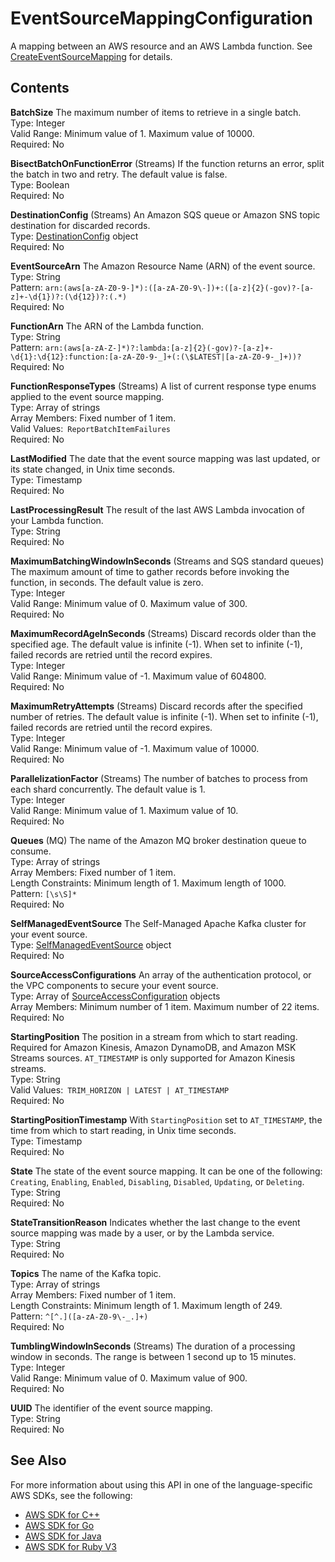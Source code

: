 # EventSourceMappingConfiguration<a name="API_EventSourceMappingConfiguration"></a>

A mapping between an AWS resource and an AWS Lambda function\. See [CreateEventSourceMapping](API_CreateEventSourceMapping.md) for details\.

## Contents<a name="API_EventSourceMappingConfiguration_Contents"></a>

 **BatchSize**   <a name="SSS-Type-EventSourceMappingConfiguration-BatchSize"></a>
The maximum number of items to retrieve in a single batch\.  
Type: Integer  
Valid Range: Minimum value of 1\. Maximum value of 10000\.  
Required: No

 **BisectBatchOnFunctionError**   <a name="SSS-Type-EventSourceMappingConfiguration-BisectBatchOnFunctionError"></a>
\(Streams\) If the function returns an error, split the batch in two and retry\. The default value is false\.  
Type: Boolean  
Required: No

 **DestinationConfig**   <a name="SSS-Type-EventSourceMappingConfiguration-DestinationConfig"></a>
\(Streams\) An Amazon SQS queue or Amazon SNS topic destination for discarded records\.  
Type: [DestinationConfig](API_DestinationConfig.md) object  
Required: No

 **EventSourceArn**   <a name="SSS-Type-EventSourceMappingConfiguration-EventSourceArn"></a>
The Amazon Resource Name \(ARN\) of the event source\.  
Type: String  
Pattern: `arn:(aws[a-zA-Z0-9-]*):([a-zA-Z0-9\-])+:([a-z]{2}(-gov)?-[a-z]+-\d{1})?:(\d{12})?:(.*)`   
Required: No

 **FunctionArn**   <a name="SSS-Type-EventSourceMappingConfiguration-FunctionArn"></a>
The ARN of the Lambda function\.  
Type: String  
Pattern: `arn:(aws[a-zA-Z-]*)?:lambda:[a-z]{2}(-gov)?-[a-z]+-\d{1}:\d{12}:function:[a-zA-Z0-9-_]+(:(\$LATEST|[a-zA-Z0-9-_]+))?`   
Required: No

 **FunctionResponseTypes**   <a name="SSS-Type-EventSourceMappingConfiguration-FunctionResponseTypes"></a>
\(Streams\) A list of current response type enums applied to the event source mapping\.  
Type: Array of strings  
Array Members: Fixed number of 1 item\.  
Valid Values:` ReportBatchItemFailures`   
Required: No

 **LastModified**   <a name="SSS-Type-EventSourceMappingConfiguration-LastModified"></a>
The date that the event source mapping was last updated, or its state changed, in Unix time seconds\.  
Type: Timestamp  
Required: No

 **LastProcessingResult**   <a name="SSS-Type-EventSourceMappingConfiguration-LastProcessingResult"></a>
The result of the last AWS Lambda invocation of your Lambda function\.  
Type: String  
Required: No

 **MaximumBatchingWindowInSeconds**   <a name="SSS-Type-EventSourceMappingConfiguration-MaximumBatchingWindowInSeconds"></a>
\(Streams and SQS standard queues\) The maximum amount of time to gather records before invoking the function, in seconds\. The default value is zero\.  
Type: Integer  
Valid Range: Minimum value of 0\. Maximum value of 300\.  
Required: No

 **MaximumRecordAgeInSeconds**   <a name="SSS-Type-EventSourceMappingConfiguration-MaximumRecordAgeInSeconds"></a>
\(Streams\) Discard records older than the specified age\. The default value is infinite \(\-1\)\. When set to infinite \(\-1\), failed records are retried until the record expires\.  
Type: Integer  
Valid Range: Minimum value of \-1\. Maximum value of 604800\.  
Required: No

 **MaximumRetryAttempts**   <a name="SSS-Type-EventSourceMappingConfiguration-MaximumRetryAttempts"></a>
\(Streams\) Discard records after the specified number of retries\. The default value is infinite \(\-1\)\. When set to infinite \(\-1\), failed records are retried until the record expires\.  
Type: Integer  
Valid Range: Minimum value of \-1\. Maximum value of 10000\.  
Required: No

 **ParallelizationFactor**   <a name="SSS-Type-EventSourceMappingConfiguration-ParallelizationFactor"></a>
\(Streams\) The number of batches to process from each shard concurrently\. The default value is 1\.  
Type: Integer  
Valid Range: Minimum value of 1\. Maximum value of 10\.  
Required: No

 **Queues**   <a name="SSS-Type-EventSourceMappingConfiguration-Queues"></a>
 \(MQ\) The name of the Amazon MQ broker destination queue to consume\.   
Type: Array of strings  
Array Members: Fixed number of 1 item\.  
Length Constraints: Minimum length of 1\. Maximum length of 1000\.  
Pattern: `[\s\S]*`   
Required: No

 **SelfManagedEventSource**   <a name="SSS-Type-EventSourceMappingConfiguration-SelfManagedEventSource"></a>
The Self\-Managed Apache Kafka cluster for your event source\.  
Type: [SelfManagedEventSource](API_SelfManagedEventSource.md) object  
Required: No

 **SourceAccessConfigurations**   <a name="SSS-Type-EventSourceMappingConfiguration-SourceAccessConfigurations"></a>
An array of the authentication protocol, or the VPC components to secure your event source\.  
Type: Array of [SourceAccessConfiguration](API_SourceAccessConfiguration.md) objects  
Array Members: Minimum number of 1 item\. Maximum number of 22 items\.  
Required: No

 **StartingPosition**   <a name="SSS-Type-EventSourceMappingConfiguration-StartingPosition"></a>
The position in a stream from which to start reading\. Required for Amazon Kinesis, Amazon DynamoDB, and Amazon MSK Streams sources\. `AT_TIMESTAMP` is only supported for Amazon Kinesis streams\.  
Type: String  
Valid Values:` TRIM_HORIZON | LATEST | AT_TIMESTAMP`   
Required: No

 **StartingPositionTimestamp**   <a name="SSS-Type-EventSourceMappingConfiguration-StartingPositionTimestamp"></a>
With `StartingPosition` set to `AT_TIMESTAMP`, the time from which to start reading, in Unix time seconds\.  
Type: Timestamp  
Required: No

 **State**   <a name="SSS-Type-EventSourceMappingConfiguration-State"></a>
The state of the event source mapping\. It can be one of the following: `Creating`, `Enabling`, `Enabled`, `Disabling`, `Disabled`, `Updating`, or `Deleting`\.  
Type: String  
Required: No

 **StateTransitionReason**   <a name="SSS-Type-EventSourceMappingConfiguration-StateTransitionReason"></a>
Indicates whether the last change to the event source mapping was made by a user, or by the Lambda service\.  
Type: String  
Required: No

 **Topics**   <a name="SSS-Type-EventSourceMappingConfiguration-Topics"></a>
The name of the Kafka topic\.  
Type: Array of strings  
Array Members: Fixed number of 1 item\.  
Length Constraints: Minimum length of 1\. Maximum length of 249\.  
Pattern: `^[^.]([a-zA-Z0-9\-_.]+)`   
Required: No

 **TumblingWindowInSeconds**   <a name="SSS-Type-EventSourceMappingConfiguration-TumblingWindowInSeconds"></a>
\(Streams\) The duration of a processing window in seconds\. The range is between 1 second up to 15 minutes\.  
Type: Integer  
Valid Range: Minimum value of 0\. Maximum value of 900\.  
Required: No

 **UUID**   <a name="SSS-Type-EventSourceMappingConfiguration-UUID"></a>
The identifier of the event source mapping\.  
Type: String  
Required: No

## See Also<a name="API_EventSourceMappingConfiguration_SeeAlso"></a>

For more information about using this API in one of the language\-specific AWS SDKs, see the following:
+  [AWS SDK for C\+\+](https://docs.aws.amazon.com/goto/SdkForCpp/lambda-2015-03-31/EventSourceMappingConfiguration) 
+  [AWS SDK for Go](https://docs.aws.amazon.com/goto/SdkForGoV1/lambda-2015-03-31/EventSourceMappingConfiguration) 
+  [AWS SDK for Java](https://docs.aws.amazon.com/goto/SdkForJava/lambda-2015-03-31/EventSourceMappingConfiguration) 
+  [AWS SDK for Ruby V3](https://docs.aws.amazon.com/goto/SdkForRubyV3/lambda-2015-03-31/EventSourceMappingConfiguration) 